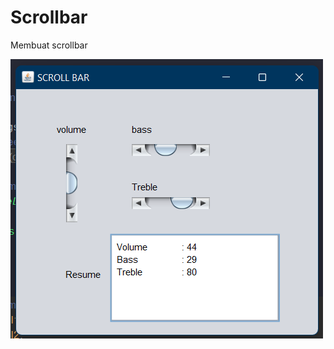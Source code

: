 # Scrollbar
Membuat scrollbar

<img src="https://github.com/DelvinNuryadi/Scrollbar/blob/master/assets/Screenshot%202023-03-08%20232811.png" width="500">
